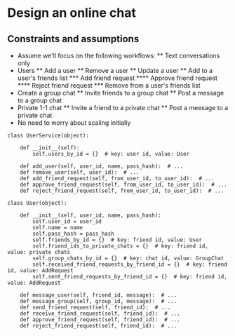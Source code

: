 # Design an online chat

## Constraints and assumptions

* Assume we'll focus on the following workflows:
** Text conversations only
* Users
** Add a user
** Remove a user
** Update a user
** Add to a user's friends list
*** Add friend request
**** Approve friend request
**** Reject friend request
*** Remove from a user's friends list
* Create a group chat
** Invite friends to a group chat
** Post a message to a group chat
* Private 1-1 chat
** Invite a friend to a private chat
** Post a meesage to a private chat
* No need to worry about scaling initially

```
class UserService(object):

    def __init__(self):
        self.users_by_id = {}  # key: user id, value: User

    def add_user(self, user_id, name, pass_hash):  # ...
    def remove_user(self, user_id):  # ...
    def add_friend_request(self, from_user_id, to_user_id):  # ...
    def approve_friend_request(self, from_user_id, to_user_id):  # ...
    def reject_friend_request(self, from_user_id, to_user_id):  # ...

class User(object):

    def __init__(self, user_id, name, pass_hash):
        self.user_id = user_id
        self.name = name
        self.pass_hash = pass_hash
        self.friends_by_id = {}  # key: friend id, value: User
        self.friend_ids_to_private_chats = {}  # key: friend id, value: private chats
        self.group_chats_by_id = {}  # key: chat id, value: GroupChat
        self.received_friend_requests_by_friend_id = {}  # key: friend id, value: AddRequest
        self.sent_friend_requests_by_friend_id = {}  # key: friend id, value: AddRequest

    def message_user(self, friend_id, message):  # ...
    def message_group(self, group_id, message):  # ...
    def send_friend_request(self, friend_id):  # ...
    def receive_friend_request(self, friend_id):  # ...
    def approve_friend_request(self, friend_id):  # ...
    def reject_friend_request(self, friend_id):  # ...
```